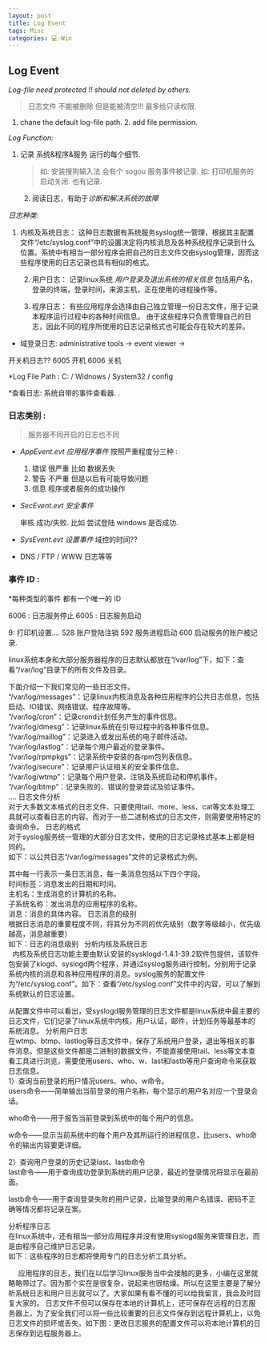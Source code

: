 ```yaml
---
layout: post
title: Log Event  
tags: Misc
categories: 💻-Win
---
```


## Log Event 

*Log-file need protected !!  should not deleted by others.*
> 日志文件 不能被删除 但是能被清空!!!  最多给只读权限.
1. chane the default log-file path. 
	2. add file permission. 

*Log Function:*

1. 记录 系统&程序&服务 运行的每个细节. 
	> 如: 安装搜狗输入法  会有个 sogou 服务事件被记录. 
	> 如: 打印机服务的启动关闭. 也有记录.
	2. 阅读日志，有助于*诊断和解决系统的故障*

*日志种类:*
 
1. 内核及系统日志：
	这种日志数据有系统服务syslog统一管理，根据其主配置文件“/etc/syslog.conf”中的设置决定将内核消息及各种系统程序记录到什么位置。系统中有相当一部分程序会把自己的日志文件交由syslog管理，因而这些程序使用的日志记录也具有相似的格式。   

	2. 用户日志：
		记录linux系统 *用户登录及退出系统的相关信息*
		包括用户名，登录的终端，登录时间，来源主机，正在使用的进程操作等。   

	3. 程序日志：
		有些应用程序会选择由自己独立管理一份日志文件，用于记录本程序运行过程中的各种时间信息。
		由于这些程序只负责管理自己的日志，因此不同的程序所使用的日志记录格式也可能会存在较大的差异。



- 域登录日志:
	administrative tools → event viewer →






开关机日志??
6005  开机
6006 关机






*Log File Path :    C: / Widnows / System32 / config 

*查看日志:           系统自带的事件查看器.  . 

### 日志类别 :
> 服务器不同开启的日志也不同

- *AppEvent.evt    应用程序事件*  	按照严重程度分三种 : 

	1. 错误      很严重  比如 数据丢失 
	2. 警告     不严重   但是以后有可能导致问题 
	3. 信息      程序或者服务的成功操作

- *SecEvent.evt   安全事件*

	审核   成功/失败.     比如 尝试登陆 windows 是否成功.

- *SysEvent.evt    设置事件*
	域控的时间??

- DNS   /  FTP  / WWW 日志等等




### **事件 ID :**
*每种类型的事件 都有一个唯一的 ID

6006 :  日志服务停止
6005 :  日志服务启动

9:  打印机设置....
528 账户登陆注销
592 服务进程启动
600 启动服务的账户被记录.








linux系统本身和大部分服务器程序的日志默认都放在“/var/log”下，如下：查看“/var/log”目录下的所有文件及目录。
   
下面介绍一下我们常见的一些日志文件。   
“/var/log/messages”：记录linux内核消息及各种应用程序的公共日志信息，包括启动、IO错误、网络错误、程序故障等。   
“/var/log/cron”：记录crond计划任务产生的事件信息。   
“/var/log/dmesg”：记录linux系统在引导过程中的各种事件信息。   
“/var/log/maillog”：记录进入或发出系统的电子邮件活动。   
“/var/log/lastlog”：记录每个用户最近的登录事件。   
“/var/log/rpmpkgs”：记录系统中安装的各rpm包列表信息。   
“/var/log/secure”：记录用户认证相关的安全事件信息。   
“/var/log/wtmp”：记录每个用户登录、注销及系统启动和停机事件。   
“/var/log/btmp”：记录失败的、错误的登录尝试及验证事件。   
....
日志文件分析   
对于大多数文本格式的日志文件、只要使用tail、more、less、cat等文本处理工具就可以查看日志的内容。而对于一些二进制格式的日志文件，则需要使用特定的查询命令。
日志的格式   
对于syslog服务统一管理的大部分日志文件，使用的日志记录格式基本上都是相同的。   
如下：以公共日志“/var/log/messages”文件的记录格式为例。
   
其中每一行表示一条日志消息，每一条消息包括以下四个字段。   
时间标签：消息发出的日期和时间。   
主机名：生成消息的计算机的名称。   
子系统名称：发出消息的应用程序的名称。   
消息：消息的具体内容。
日志消息的级别   
根据日志消息的重要程度不同，将其分为不同的优先级别（数字等级越小，优先级越高，消息越重要）   
如下：日志的消息级别
 
分析内核及系统日志   
  内核及系统日志功能主要由默认安装的sysklogd-1.4.1-39.2软件包提供，该软件包安装了klogd、syslogd两个程序，并通过syslog服务进行控制，分别用于记录系统内核的消息和各种应用程序的消息。syslog服务的配置文件为“/etc/syslog.conf”。如下：查看“/etc/syslog.conf”文件中的内容，可以了解到系统默认的日志设置。
   
从配置文件中可以看出，受syslogd服务管理的日志文件都是linux系统中最主要的日志文件，它们记录了linux系统中内核，用户认证，邮件，计划任务等最基本的系统消息。
分析用户日志   
在wtmp、btmp、lastlog等日志文件中，保存了系统用户登录，退出等相关的事件消息。但是这些文件都是二进制的数据文件，不能直接使用tail、less等文本查看工具进行浏览，需要使用users、who、w、last和lastb等用户查询命令来获取日志信息。   
1）查询当前登录的用户情况users、who、w命令。   
users命令——简单输出当前登录的用户名称，每个显示的用户名对应一个登录会话。
   
who命令——用于报告当前登录到系统中的每个用户的信息。
   
w命令——显示当前系统中的每个用户及其所运行的进程信息，比users、who命令的输出内容要更详细。
   
2）查询用户登录的历史记录last、lastb命令   
last命令——用于查询成功登录到系统的用户记录，最近的登录情况将显示在最前面。
   
lastb命令——用于查询登录失败的用户记录，比喻登录的用户名错误、密码不正确等情况都将记录在案。

分析程序日志   
在linux系统中，还有相当一部分应用程序并没有使用syslogd服务来管理日志，而是由程序自己维护日志记录。   
如下：这些程序的日志都将使用专门的日志分析工具分析。

     应用程序的日志，我们在以后学习linux服务当中会接触的更多，小编在这里就略略带过了。因为那个实在是很复杂，说起来也很枯燥。所以在这里主要是了解分析系统日志和用户日志就可以了。大家如果有看不懂的可以给我留言，我会及时回复大家的。
日志文件不但可以保存在本地的计算机上，还可保存在远程的日志服务器上，为了安全我们可以将一些比较重要的日志文件保存到远程计算机上，以免日志文件的损坏或丢失。如下图：更改日志服务的配置文件可以将本地计算机的日志保存到远程服务器上。



